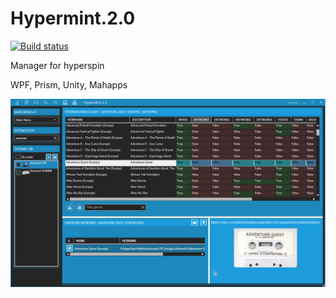 # Hypermint.2.0

[![Build status](https://ci.appveyor.com/api/projects/status/github/horseyhorsey/Hypermint.2.0?svg=true)](https://ci.appveyor.com/project/horseyhorsey/hypermint-2-0)

Manager for hyperspin

WPF, Prism, Unity, Mahapps

![](https://github.com/horseyhorsey/Hypermint.2.0/blob/master/screen.jpg)
